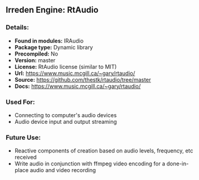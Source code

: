 ## Irreden Engine: RtAudio

### Details:
-   **Found in modules:** IRAudio
-   **Package type:** Dynamic library
-   **Precompiled:** No
-   **Version:** master
-   **License:** RtAudio license (similar to MIT)
-   **Url:** https://www.music.mcgill.ca/~gary/rtaudio/
-   **Source:** https://github.com/thestk/rtaudio/tree/master
-   **Docs:** https://www.music.mcgill.ca/~gary/rtaudio/

### Used For:
-   Connecting to computer's audio devices
-   Audio device input and output streaming

### Future Use:
-   Reactive components of creation based on audio levels, frequency, etc received
-   Write audio in conjunction with ffmpeg video encoding for a done-in-place audio and video recording